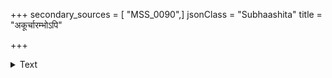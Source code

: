 +++
secondary_sources = [ "MSS_0090",]
jsonClass = "Subhaashita"
title = "अकूर्चारम्भोऽपि"

+++

<details><summary>Text</summary>

अकूर्चारम्भोऽपि प्रतिचुबुकदेशं करतलं प्रतिज्ञायां कुर्वन् युवतिषु दृशं स्निग्धतरलां।  
कुमारोऽहं कारात् परिषदि समानानगणयन् भुजौ वक्षः पश्यन्नववयसि कान्तिं वितनुते॥
</details>
